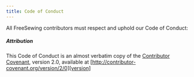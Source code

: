 ```yaml
---
title: Code of Conduct
---
```


All FreeSewing contributors must respect and uphold our Code of Conduct:

<ReadMore />

<Note>

##### Attribution

This Code of Conduct is an almost verbatim copy of the [Contributor Covenant][homepage], version 2.0,
available at [http://contributor-covenant.org/version/2/0][version]

[homepage]: http://contributor-covenant.org

[version]: http://contributor-covenant.org/version/2/0/

</Note>
